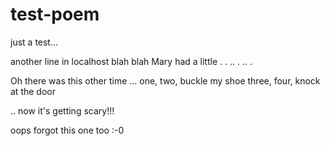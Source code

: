 # test-poem
just a test...

another line in localhost
blah blah Mary had a little . . ..  . .. . 

Oh there was this other time ...
one, two, buckle my shoe
three, four, knock at the door

 .. now it's getting scary!!!

oops forgot this one too :-0
